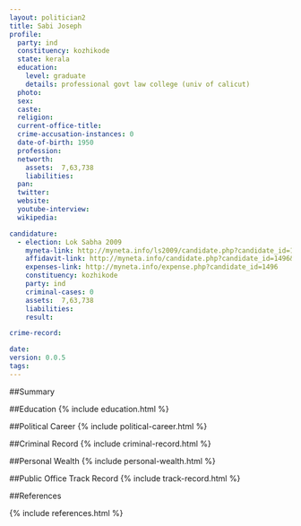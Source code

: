 ```yaml
---
layout: politician2
title: Sabi Joseph
profile: 
  party: ind
  constituency: kozhikode
  state: kerala
  education: 
    level: graduate
    details: professional govt law college (univ of calicut)
  photo: 
  sex: 
  caste: 
  religion: 
  current-office-title: 
  crime-accusation-instances: 0
  date-of-birth: 1950
  profession: 
  networth: 
    assets:  7,63,738
    liabilities: 
  pan: 
  twitter: 
  website: 
  youtube-interview: 
  wikipedia: 

candidature: 
  - election: Lok Sabha 2009
    myneta-link: http://myneta.info/ls2009/candidate.php?candidate_id=1496
    affidavit-link: http://myneta.info/candidate.php?candidate_id=1496&scan=original
    expenses-link: http://myneta.info/expense.php?candidate_id=1496
    constituency: kozhikode 
    party: ind
    criminal-cases: 0
    assets:  7,63,738
    liabilities: 
    result:  

crime-record: 

date: 
version: 0.0.5
tags: 
---
```

##Summary


##Education
{% include education.html %}


##Political Career
{% include political-career.html %}


##Criminal Record
{% include criminal-record.html %}


##Personal Wealth
{% include personal-wealth.html %}


##Public Office Track Record
{% include track-record.html %}


##References


{% include references.html %}